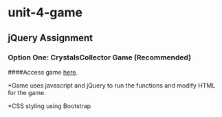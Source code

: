 # unit-4-game
## jQuery Assignment
### Option One: CrystalsCollector Game (Recommended)
####Access game [here](https://kylecom2000.github.io/unit-4-game/).

*Game uses javascript and jQuery to run the functions and modify HTML for the game.

*CSS styling using Bootstrap





